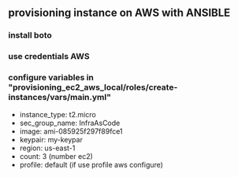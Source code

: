 ## provisioning instance on AWS with ANSIBLE

### install boto
### use credentials AWS
### configure variables in "provisioning_ec2_aws_local/roles/create-instances/vars/main.yml"
- instance_type: t2.micro
- sec_group_name: InfraAsCode
- image: ami-085925f297f89fce1
- keypair: my-keypar
- region: us-east-1
- count: 3 (number ec2)
- profile: default (if use profile aws configure)
